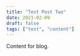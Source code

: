 ```yaml
---
title: "Test Post Two"
date: 2021-02-09
draft: false
tags: ["test", "content"]
---
```


Content for blog.